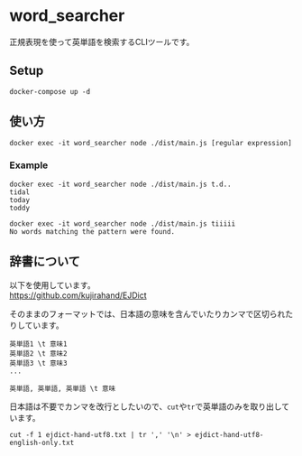 # word_searcher
正規表現を使って英単語を検索するCLIツールです。
## Setup
```
docker-compose up -d
```
## 使い方
```
docker exec -it word_searcher node ./dist/main.js [regular expression]
```
### Example
```
docker exec -it word_searcher node ./dist/main.js t.d..
tidal
today
toddy
```
```
docker exec -it word_searcher node ./dist/main.js tiiiii
No words matching the pattern were found.
```
## 辞書について
以下を使用しています。<br>
https://github.com/kujirahand/EJDict

そのままのフォーマットでは、日本語の意味を含んでいたりカンマで区切られたりしています。
```
英単語1 \t 意味1
英単語2 \t 意味2
英単語3 \t 意味3
...
```
```
英単語, 英単語, 英単語 \t 意味
```
日本語は不要でカンマを改行としたいので、`cut`や`tr`で英単語のみを取り出しています。
```
cut -f 1 ejdict-hand-utf8.txt | tr ',' '\n' > ejdict-hand-utf8-english-only.txt
```